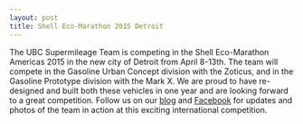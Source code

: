 ```yaml
---
layout: post
title: Shell Eco-Marathon 2015 Detroit
---
```


The UBC Supermileage Team is competing in the Shell Eco-Marathon Americas 2015 in the new city of Detroit from April 8-13th. The team will compete in the Gasoline Urban Concept division with the Zoticus, and in the Gasoline Prototype division with the Mark X. We are proud to have re-designed and built both these vehicles in one year and are looking forward to a great competition. Follow us on our [blog](https://superblogii.wordpress.com/) and [Facebook](https://www.facebook.com/ubcst) for updates and photos of the team in action at this exciting international competition.
